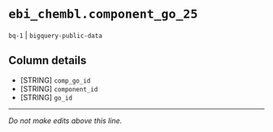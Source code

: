 # `ebi_chembl.component_go_25`
`bq-1` | `bigquery-public-data`

## Column details
* [STRING]    `comp_go_id`
* [STRING]    `component_id`
* [STRING]    `go_id`

-------------------------------------------------------------------------------
*Do not make edits above this line.*
